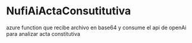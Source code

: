 # NufiAiActaConsutitutiva
azure function que recibe archivo en base64 y consume el api de openAi para analizar acta constitutiva

